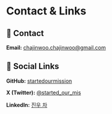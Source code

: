 
# Contact & Links

## 📧 Contact
**Email:** [chajinwoo.chajinwoo@gmail.com](mailto:chajinwoo.chajinwoo@gmail.com)

## 🔗 Social Links

**GitHub:** [startedourmission](https://github.com/startedourmission)

**X (Twitter):** [@started_our_mis](https://x.com/started_our_mis?s=21)

**LinkedIn:** [진우 차](https://www.linkedin.com/in/진우-차-a663a7368/)
